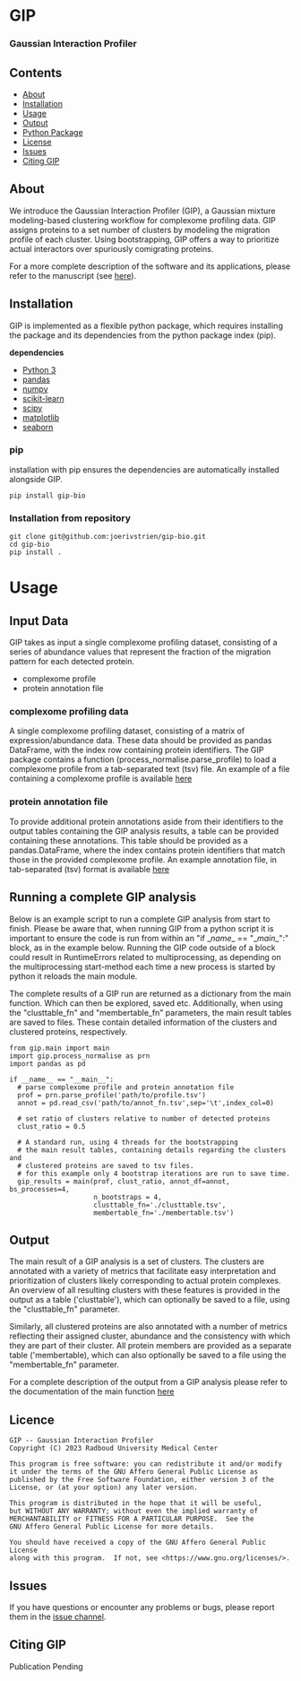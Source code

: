 # GIP

<!-- ![Tests](https://github.com/joerivstrien/compact-bio/actions/workflows/tests.yml/badge.svg) -->
<!-- [![DOI](https://zenodo.org/badge/DOI/10.5281/zenodo.7777356.svg)](https://doi.org/10.5281/zenodo.7777356) -->

### Gaussian Interaction Profiler

## Contents

- [About](#about)
- [Installation](#installation)
- [Usage](#usage)
- [Output](#output)
- [Python Package](#python-package)
- [License](#licence)
- [Issues](#issues)
- [Citing GIP](#citing-gip)


## About

We introduce the Gaussian Interaction Profiler (GIP), a Gaussian mixture modeling-based clustering workflow for complexome profiling data. GIP assigns proteins to a set number of clusters by modeling the migration profile of each cluster. Using bootstrapping, GIP offers a way to prioritize actual interactors over spuriously comigrating proteins.

For a more complete description of the software and its applications, please refer to the manuscript (see [here](#citing-gip)).

## Installation

GIP is implemented as a flexible python package, which requires installing the package and its dependencies from the python package index (pip).

**dependencies**
- [Python 3](https://www.python.org/)
- [pandas](https://pandas.pydata.org/)
- [numpy](https://numpy.org/)
- [scikit-learn](https://scikit-learn.org/)
- [scipy](https://scipy.org/)
- [matplotlib](https://matplotlib.org/)
- [seaborn](https://seaborn.pydata.org/)

### pip
installation with pip ensures the dependencies are automatically installed alongside GIP.

    pip install gip-bio

### Installation from repository

    git clone git@github.com:joerivstrien/gip-bio.git
    cd gip-bio
    pip install .

# Usage

## Input Data

GIP takes as input a single complexome profiling dataset, consisting of a series of abundance values that represent the fraction of the migration pattern for each detected protein.

- complexome profile
- protein annotation file

### complexome profiling data

A single complexome profiling dataset, consisting of a matrix of expression/abundance data. These data should be provided as pandas DataFrame, with the index row containing protein identifiers. The GIP package contains a function (process_normalise.parse_profile) to load a complexome profile from a tab-separated text (tsv) file. An example of a file containing a complexome profile is available [here](https://github.com/joerivstrien/gip-bio/blob/main/example_data/test_complexome_profile.tsv)


### protein annotation file

To provide additional protein annotations aside from their identifiers to the output tables containing the GIP analysis results, a table can be provided containing these annotations. This table should be provided as a pandas.DataFrame, where the index contains protein identifiers that match those in the provided complexome profile. An example annotation file, in tab-separated (tsv) format is available [here](https://github.com/joerivstrien/gip-bio/blob/master/example_data/human_annotation.tsv)


## Running a complete GIP analysis

Below is an example script to run a complete GIP analysis from start to finish. Please be aware that, when running GIP from a python script it is important to ensure the code is run from within an "if \__name__ == "\__main__":" block, as in the example below. Running the GIP code outside of a block could result in RuntimeErrors related to multiprocessing, as depending on the multiprocessing start-method each time a new process is started by python it reloads the main module.

The complete results of a GIP run are returned as a dictionary from the main function. Which can then be explored, saved etc. Additionally, when using the "clusttable_fn" and "membertable_fn" parameters, the main result tables are saved to files. These contain detailed information of the clusters and clustered proteins, respectively. 

    from gip.main import main
    import gip.process_normalise as prn
    import pandas as pd

    if __name__ == "__main__":
      # parse complexome profile and protein annotation file
      prof = prn.parse_profile('path/to/profile.tsv')
      annot = pd.read_csv('path/to/annot_fn.tsv',sep='\t',index_col=0)

      # set ratio of clusters relative to number of detected proteins
      clust_ratio = 0.5

      # A standard run, using 4 threads for the bootstrapping
      # the main result tables, containing details regarding the clusters and
      # clustered proteins are saved to tsv files.
      # for this example only 4 bootstrap iterations are run to save time.
      gip_results = main(prof, clust_ratio, annot_df=annot, bs_processes=4,
                         n_bootstraps = 4,
                         clusttable_fn='./clusttable.tsv',
                         membertable_fn='./membertable.tsv')

## Output

The main result of a GIP analysis is a set of clusters. The clusters are annotated with a variety of metrics that facilitate easy interpretation and prioritization of clusters likely corresponding to actual protein complexes. An overview of all resulting clusters with these features is provided in the output as a table ('clusttable'), which can optionally be saved to a file, using the "clusttable_fn" parameter.

Similarly, all clustered proteins are also annotated with a number of metrics reflecting their assigned cluster, abundance and the consistency with which they are part of their cluster. All protein members are provided as a separate table ('membertable), which can also optionally be saved to a file using the "membertable_fn" parameter.

For a complete description of the output from a GIP analysis please refer to the documentation of the main function [here](https://github.com/joerivstrien/gip-bio/blob/main/src/gip/main.py)

## Licence

    GIP -- Gaussian Interaction Profiler
    Copyright (C) 2023 Radboud University Medical Center

    This program is free software: you can redistribute it and/or modify
    it under the terms of the GNU Affero General Public License as
    published by the Free Software Foundation, either version 3 of the
    License, or (at your option) any later version.

    This program is distributed in the hope that it will be useful,
    but WITHOUT ANY WARRANTY; without even the implied warranty of
    MERCHANTABILITY or FITNESS FOR A PARTICULAR PURPOSE.  See the
    GNU Affero General Public License for more details.

    You should have received a copy of the GNU Affero General Public License
	along with this program.  If not, see <https://www.gnu.org/licenses/>.

## Issues
If you have questions or encounter any problems or bugs, please report them in the [issue channel](https://github.com/joerivstrien/gip-bio/issues).

## Citing GIP

Publication Pending